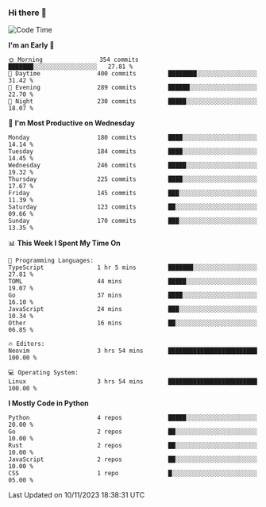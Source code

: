 ### Hi there 👋
<!--START_SECTION:waka-->
![Code Time](http://img.shields.io/badge/Code%20Time-198%20hrs%203%20mins-blue)

**I'm an Early 🐤** 

```text
🌞 Morning                354 commits         ███████░░░░░░░░░░░░░░░░░░   27.81 % 
🌆 Daytime                400 commits         ████████░░░░░░░░░░░░░░░░░   31.42 % 
🌃 Evening                289 commits         ██████░░░░░░░░░░░░░░░░░░░   22.70 % 
🌙 Night                  230 commits         █████░░░░░░░░░░░░░░░░░░░░   18.07 % 
```
📅 **I'm Most Productive on Wednesday** 

```text
Monday                   180 commits         ████░░░░░░░░░░░░░░░░░░░░░   14.14 % 
Tuesday                  184 commits         ████░░░░░░░░░░░░░░░░░░░░░   14.45 % 
Wednesday                246 commits         █████░░░░░░░░░░░░░░░░░░░░   19.32 % 
Thursday                 225 commits         ████░░░░░░░░░░░░░░░░░░░░░   17.67 % 
Friday                   145 commits         ███░░░░░░░░░░░░░░░░░░░░░░   11.39 % 
Saturday                 123 commits         ██░░░░░░░░░░░░░░░░░░░░░░░   09.66 % 
Sunday                   170 commits         ███░░░░░░░░░░░░░░░░░░░░░░   13.35 % 
```


📊 **This Week I Spent My Time On** 

```text
💬 Programming Languages: 
TypeScript               1 hr 5 mins         ███████░░░░░░░░░░░░░░░░░░   27.81 % 
TOML                     44 mins             █████░░░░░░░░░░░░░░░░░░░░   19.07 % 
Go                       37 mins             ████░░░░░░░░░░░░░░░░░░░░░   16.10 % 
JavaScript               24 mins             ███░░░░░░░░░░░░░░░░░░░░░░   10.34 % 
Other                    16 mins             ██░░░░░░░░░░░░░░░░░░░░░░░   06.85 % 

🔥 Editors: 
Neovim                   3 hrs 54 mins       █████████████████████████   100.00 % 

💻 Operating System: 
Linux                    3 hrs 54 mins       █████████████████████████   100.00 % 
```

**I Mostly Code in Python** 

```text
Python                   4 repos             █████░░░░░░░░░░░░░░░░░░░░   20.00 % 
Go                       2 repos             ██░░░░░░░░░░░░░░░░░░░░░░░   10.00 % 
Rust                     2 repos             ██░░░░░░░░░░░░░░░░░░░░░░░   10.00 % 
JavaScript               2 repos             ██░░░░░░░░░░░░░░░░░░░░░░░   10.00 % 
CSS                      1 repo              █░░░░░░░░░░░░░░░░░░░░░░░░   05.00 % 
```




 Last Updated on 10/11/2023 18:38:31 UTC
<!--END_SECTION:waka-->

<!--
**YoganshSharma/YoganshSharma** is a ✨ _special_ ✨ repository because its `README.md` (this file) appears on your GitHub profile.

Here are some ideas to get you started:

- 🔭 I’m currently working on ...
- 🌱 I’m currently learning ...
- 👯 I’m looking to collaborate on ...
- 🤔 I’m looking for help with ...
- 💬 Ask me about ...
- 📫 How to reach me: ...
- 😄 Pronouns: ...
- ⚡ Fun fact: ...
-->
